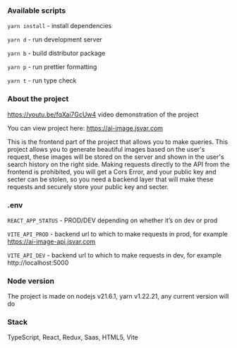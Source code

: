 ### Available scripts

`yarn install` - install dependencies

`yarn d` - run development server

`yarn b` - build distributor package

`yarn p` - run prettier formatting

`yarn t` - run type check

### About the project

https://youtu.be/fqXai7GcUw4 video demonstration of the project

You can view project here: https://ai-image.jsvar.com

This is the frontend part of the project that allows you to make queries. This project allows you to generate beautiful images based on the user's request, these images will be stored on the server and shown in the user's search history on the right side. Making requests directly to the API from the frontend is prohibited, you will get a Cors Error, and your public key and secter can be stolen, so you need a backend layer that will make these requests and securely store your public key and secter.

### .env

`REACT_APP_STATUS` - PROD/DEV depending on whether it’s on dev or prod

`VITE_API_PROD` - backend url to which to make requests in prod, for example https://ai-image-api.jsvar.com

`VITE_API_DEV` - backend url to which to make requests in dev, for example http://localhost:5000

### Node version

The project is made on nodejs v21.6.1, yarn v1.22.21, any current version will do

### Stack

TypeScript, React, Redux, Saas, HTML5, Vite
